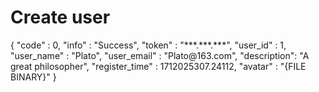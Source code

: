 # Create user

<!--Specify request and response samples manually. 
You can add the sample inside the <sample> element or include it from a file using the 'src' attribute.-->

<api-endpoint openapi-path="./../cotalk.yaml" endpoint="/api/user/register" method="post">



<response type="200">

<sample>
    {
        "code" : 0,
        "info" : "Success",
        "token" : "***.***.***",
        "user_id" : 1,
        "user_name" : "Plato",
        "user_email" : "Plato@163.com",
        "description": "A great philosopher",
        "register_time" : 1712025307.24112,
        "avatar" : "{FILE BINARY}"
    }
</sample>

</response>

</api-endpoint>
